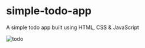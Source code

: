 # simple-todo-app
A simple todo app built using HTML, CSS &amp; JavaScript

![todo](https://user-images.githubusercontent.com/65973895/129003754-49c97686-b37d-4551-8c81-e6fb67ff783c.PNG)
